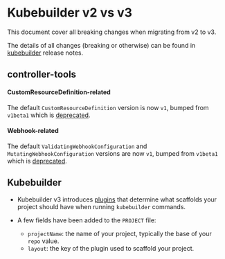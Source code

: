 # Kubebuilder v2 vs v3

This document cover all breaking changes when migrating from v2 to v3.

The details of all changes (breaking or otherwise) can be found in
[kubebuilder](https://github.com/kubernetes-sigs/kubebuilder/releases) release notes.

## controller-tools

#### CustomResourceDefinition-related

The default `CustomResourceDefinition` version is now `v1`, bumped from `v1beta1` which is
[deprecated][crds-deprecated-doc].

#### Webhook-related

The default `ValidatingWebhookConfiguration` and `MutatingWebhookConfiguration` versions are now `v1`,
bumped from `v1beta1` which is [deprecated][webhook-deprecated-pr].

## Kubebuilder

- Kubebuilder v3 introduces [plugins][plugins-design] that determine what scaffolds your project
should have when running `kubebuilder` commands.

- A few fields have been added to the `PROJECT` file:
  - `projectName`: the name of your project, typically the base of your `repo` value.
  - `layout`: the key of the plugin used to scaffold your project.

[crds-deprecated-doc]:https://kubernetes.io/docs/tasks/extend-kubernetes/custom-resources/custom-resource-definitions/#create-a-customresourcedefinition
[webhook-deprecated-pr]:https://github.com/kubernetes-sigs/controller-runtime/issues/1123
[plugins-design]:../../../../designs/extensible-cli-and-scaffolding-plugins-phase-1.md
